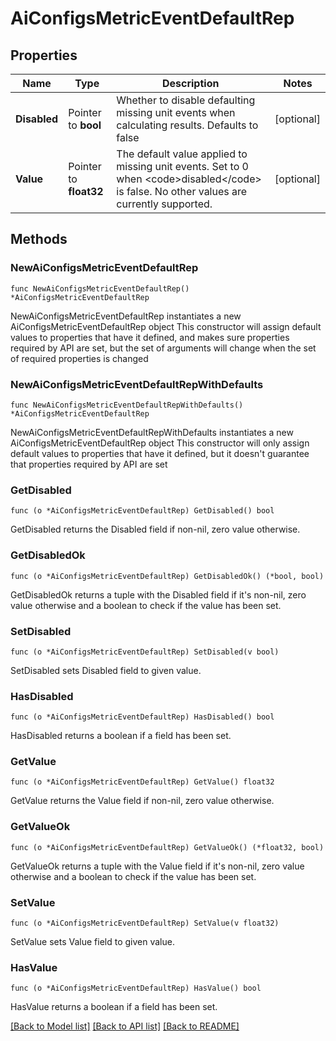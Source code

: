 # AiConfigsMetricEventDefaultRep

## Properties

Name | Type | Description | Notes
------------ | ------------- | ------------- | -------------
**Disabled** | Pointer to **bool** | Whether to disable defaulting missing unit events when calculating results. Defaults to false | [optional] 
**Value** | Pointer to **float32** | The default value applied to missing unit events. Set to 0 when &lt;code&gt;disabled&lt;/code&gt; is false. No other values are currently supported. | [optional] 

## Methods

### NewAiConfigsMetricEventDefaultRep

`func NewAiConfigsMetricEventDefaultRep() *AiConfigsMetricEventDefaultRep`

NewAiConfigsMetricEventDefaultRep instantiates a new AiConfigsMetricEventDefaultRep object
This constructor will assign default values to properties that have it defined,
and makes sure properties required by API are set, but the set of arguments
will change when the set of required properties is changed

### NewAiConfigsMetricEventDefaultRepWithDefaults

`func NewAiConfigsMetricEventDefaultRepWithDefaults() *AiConfigsMetricEventDefaultRep`

NewAiConfigsMetricEventDefaultRepWithDefaults instantiates a new AiConfigsMetricEventDefaultRep object
This constructor will only assign default values to properties that have it defined,
but it doesn't guarantee that properties required by API are set

### GetDisabled

`func (o *AiConfigsMetricEventDefaultRep) GetDisabled() bool`

GetDisabled returns the Disabled field if non-nil, zero value otherwise.

### GetDisabledOk

`func (o *AiConfigsMetricEventDefaultRep) GetDisabledOk() (*bool, bool)`

GetDisabledOk returns a tuple with the Disabled field if it's non-nil, zero value otherwise
and a boolean to check if the value has been set.

### SetDisabled

`func (o *AiConfigsMetricEventDefaultRep) SetDisabled(v bool)`

SetDisabled sets Disabled field to given value.

### HasDisabled

`func (o *AiConfigsMetricEventDefaultRep) HasDisabled() bool`

HasDisabled returns a boolean if a field has been set.

### GetValue

`func (o *AiConfigsMetricEventDefaultRep) GetValue() float32`

GetValue returns the Value field if non-nil, zero value otherwise.

### GetValueOk

`func (o *AiConfigsMetricEventDefaultRep) GetValueOk() (*float32, bool)`

GetValueOk returns a tuple with the Value field if it's non-nil, zero value otherwise
and a boolean to check if the value has been set.

### SetValue

`func (o *AiConfigsMetricEventDefaultRep) SetValue(v float32)`

SetValue sets Value field to given value.

### HasValue

`func (o *AiConfigsMetricEventDefaultRep) HasValue() bool`

HasValue returns a boolean if a field has been set.


[[Back to Model list]](../README.md#documentation-for-models) [[Back to API list]](../README.md#documentation-for-api-endpoints) [[Back to README]](../README.md)


